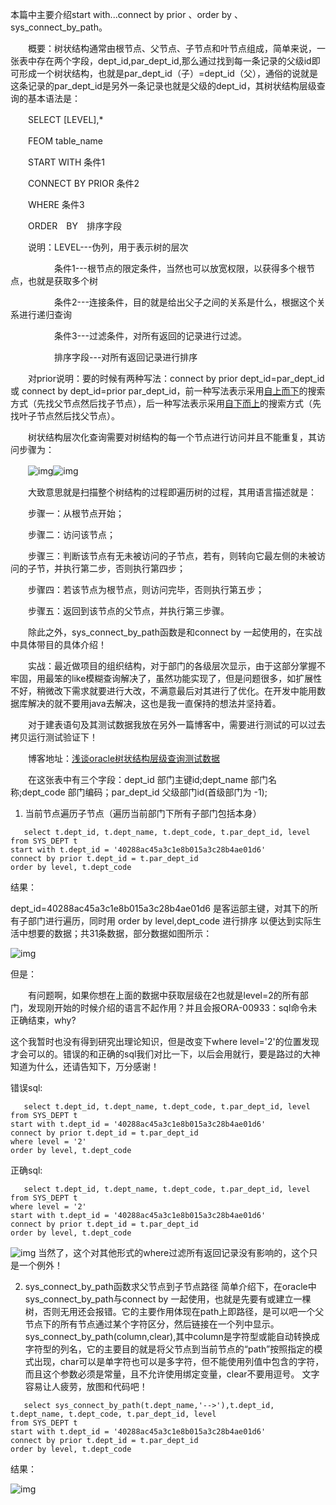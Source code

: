 本篇中主要介绍start with...connect by prior 、order by 、sys_connect_by_path。

　　概要：树状结构通常由根节点、父节点、子节点和叶节点组成，简单来说，一张表中存在两个字段，dept_id,par_dept_id,那么通过找到每一条记录的父级id即可形成一个树状结构，也就是par_dept_id（子）=dept_id（父），通俗的说就是这条记录的par_dept_id是另外一条记录也就是父级的dept_id，其树状结构层级查询的基本语法是：

　　SELECT [LEVEL],*

　　FEOM table_name 

　　START WITH 条件1

　　CONNECT BY PRIOR 条件2

　　WHERE 条件3

　　ORDER　BY　排序字段

　　说明：LEVEL---伪列，用于表示树的层次

　　　　　条件1---根节点的限定条件，当然也可以放宽权限，以获得多个根节点，也就是获取多个树

　　　　　条件2---连接条件，目的就是给出父子之间的关系是什么，根据这个关系进行递归查询

　　　　　条件3---过滤条件，对所有返回的记录进行过滤。

　　　　　排序字段---对所有返回记录进行排序

　　对prior说明：要的时候有两种写法：connect by prior dept_id=par_dept_id 或 connect by dept_id=prior par_dept_id，前一种写法表示采用[自上而下](https://www.baidu.com/s?wd=%E8%87%AA%E4%B8%8A%E8%80%8C%E4%B8%8B&tn=24004469_oem_dg&rsv_dl=gh_pl_sl_csd)的搜索方式（先找父节点然后找子节点），后一种写法表示采用[自下而上](https://www.baidu.com/s?wd=%E8%87%AA%E4%B8%8B%E8%80%8C%E4%B8%8A&tn=24004469_oem_dg&rsv_dl=gh_pl_sl_csd)的搜索方式（先找叶子节点然后找父节点）。 

　　树状结构层次化查询需要对树结构的每一个节点进行访问并且不能重复，其访问步骤为：

　　![img](http://images2017.cnblogs.com/blog/1233594/201710/1233594-20171018152532131-1453364015.png)![img](http://images2017.cnblogs.com/blog/1233594/201710/1233594-20171018154210412-1484761238.png)

　　大致意思就是扫描整个树结构的过程即遍历树的过程，其用语言描述就是：

　　步骤一：从根节点开始；

　　步骤二：访问该节点；

　　步骤三：判断该节点有无未被访问的子节点，若有，则转向它最左侧的未被访问的子节，并执行第二步，否则执行第四步； 

　　步骤四：若该节点为根节点，则访问完毕，否则执行第五步； 

　　步骤五：返回到该节点的父节点，并执行第三步骤。 

　　除此之外，sys_connect_by_path函数是和connect  by 一起使用的，在实战中具体带目的具体介绍！

　　实战：最近做项目的组织结构，对于部门的各级层次显示，由于这部分掌握不牢固，用最笨的like模糊查询解决了，虽然功能实现了，但是问题很多，如扩展性不好，稍微改下需求就要进行大改，不满意最后对其进行了优化。在开发中能用数据库解决的就不要用java去解决，这也是我一直保持的想法并坚持着。

　　对于建表语句及其测试数据我放在另外一篇博客中，需要进行测试的可以过去拷贝运行测试验证下！

　　博客地址：[浅谈oracle树状结构层级查询测试数据](http://www.cnblogs.com/angusbao/p/7688212.html)

　　在这张表中有三个字段：dept_id 部门主键id;dept_name  部门名称;dept_code 部门编码；par_dept_id   父级部门id(首级部门为 -1);

1. 当前节点遍历子节点（遍历当前部门下所有子部门包括本身）
```
   select t.dept_id, t.dept_name, t.dept_code, t.par_dept_id, level
from SYS_DEPT t
start with t.dept_id = '40288ac45a3c1e8b015a3c28b4ae01d6'
connect by prior t.dept_id = t.par_dept_id
order by level, t.dept_code
```
   结果：

   dept_id=40288ac45a3c1e8b015a3c28b4ae01d6 是客运部主键，对其下的所有子部门进行遍历，同时用  order by level,dept_code 进行排序 以便达到实际生活中想要的数据；共31条数据，部分数据如图所示：

   ![img](http://images2017.cnblogs.com/blog/1233594/201710/1233594-20171018163524256-478375550.png)

   但是：

   　　有问题啊，如果你想在上面的数据中获取层级在2也就是level=2的所有部门，发现刚开始的时候介绍的语言不起作用？并且会报ORA-00933：sql命令未正确结束，why?

   这个我暂时也没有得到研究出理论知识，但是改变下where level='2'的位置发现才会可以的。错误的和正确的sql我们对比一下，以后会用就行，要是路过的大神知道为什么，还请告知下，万分感谢！

   错误sql:
```
   select t.dept_id, t.dept_name, t.dept_code, t.par_dept_id, level
from SYS_DEPT t 
start with t.dept_id = '40288ac45a3c1e8b015a3c28b4ae01d6'
connect by prior t.dept_id = t.par_dept_id
where level = '2'
order by level, t.dept_code
```
   正确sql:
```
   select t.dept_id, t.dept_name, t.dept_code, t.par_dept_id, level 
from SYS_DEPT t
where level = '2'
start with t.dept_id = '40288ac45a3c1e8b015a3c28b4ae01d6'
connect by prior t.dept_id = t.par_dept_id
order by level, t.dept_code
```
   ![img](http://images2017.cnblogs.com/blog/1233594/201710/1233594-20171018171558693-823248132.png)
   当然了，这个对其他形式的where过滤所有返回记录没有影响的，这个只是一个例外！

2. sys_connect_by_path函数求父节点到子节点路径
   简单介绍下，在oracle中sys_connect_by_path与connect by 一起使用，也就是先要有或建立一棵树，否则无用还会报错。它的主要作用体现在path上即路径，是可以吧一个父节点下的所有节点通过某个字符区分，然后链接在一个列中显示。
   sys_connect_by_path(column,clear),其中column是字符型或能自动转换成字符型的列名，它的主要目的就是将父节点到当前节点的“path”按照指定的模式出现，char可以是单字符也可以是多字符，但不能使用列值中包含的字符，而且这个参数必须是常量，且不允许使用绑定变量，clear不要用逗号。
   文字容易让人疲劳，放图和代码吧！
```
   select sys_connect_by_path(t.dept_name,'-->'),t.dept_id, t.dept_name, t.dept_code, t.par_dept_id, level 
from SYS_DEPT t  
start with t.dept_id = '40288ac45a3c1e8b015a3c28b4ae01d6' 
connect by prior t.dept_id = t.par_dept_id
order by level, t.dept_code
```
  结果：

![img](http://images2017.cnblogs.com/blog/1233594/201710/1233594-20171018173829974-1719216227.png)